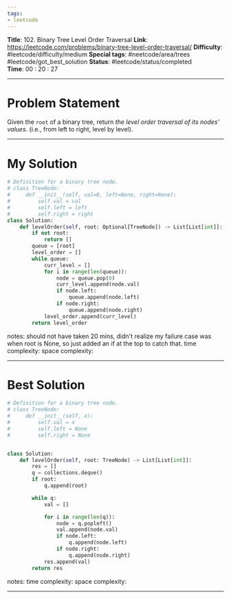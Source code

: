 ```yaml
---
tags:
- leetcode
---
```

**Title**: 102. Binary Tree Level Order Traversal
**Link**: https://leetcode.com/problems/binary-tree-level-order-traversal/
**Difficulty**: #leetcode/difficulty/medium 
**Special tags**: #neetcode/area/trees #leetcode/got_best_solution 
**Status**: #leetcode/status/completed  
**Time**: 00 : 20 : 27

---
# Problem Statement
Given the `root` of a binary tree, return _the level order traversal of its nodes' values_. (i.e., from left to right, level by level).

---
# My Solution
```python
# Definition for a binary tree node.
# class TreeNode:
#     def __init__(self, val=0, left=None, right=None):
#         self.val = val
#         self.left = left
#         self.right = right
class Solution:
    def levelOrder(self, root: Optional[TreeNode]) -> List[List[int]]:
        if not root:
            return []
        queue = [root]
        level_order = []
        while queue:
            curr_level = []
            for i in range(len(queue)):
                node = queue.pop(0)
                curr_level.append(node.val)
                if node.left:
                    queue.append(node.left)
                if node.right:
                    queue.append(node.right)
            level_order.append(curr_level)
        return level_order
```
notes: should not have taken 20 mins, didn't realize my failure case was when root is None, so just added an if at the top to catch that.
time complexity: 
space complexity: 

---
# Best Solution
```python
# Definition for a binary tree node.
# class TreeNode:
#     def __init__(self, x):
#         self.val = x
#         self.left = None
#         self.right = None


class Solution:
    def levelOrder(self, root: TreeNode) -> List[List[int]]:
        res = []
        q = collections.deque()
        if root:
            q.append(root)

        while q:
            val = []

            for i in range(len(q)):
                node = q.popleft()
                val.append(node.val)
                if node.left:
                    q.append(node.left)
                if node.right:
                    q.append(node.right)
            res.append(val)
        return res
```
notes: 
time complexity: 
space complexity: 

---

